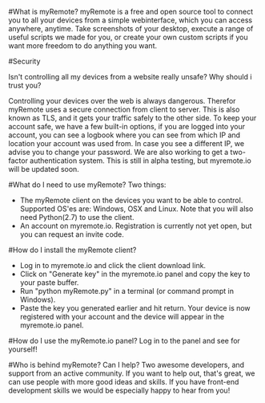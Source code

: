 #What is myRemote?
myRemote is a free and open source tool to connect you to all your devices from a simple webinterface, which you can access anywhere, anytime. Take screenshots of your desktop, execute a range of useful scripts we made for you, or create your own custom scripts if you want more freedom to do anything you want. 

#Security

Isn't controlling all my devices from a website really unsafe? Why should i trust you?

Controlling your devices over the web is always dangerous. Therefor myRemote uses a secure connection from client to server. This is also known as TLS, and it gets your traffic safely to the other side. 
To keep your account safe, we have a few built-in options, if you are logged into your account, you can see a logbook where you can see from which IP and location your account was used from. In case you see a different IP, we advise you to change your password.
We are also working to get a two-factor authentication system. This is still in alpha testing, but myremote.io will be updated soon.

#What do I need to use myRemote?
Two things:
- The myRemote client on the devices you want to be able to control. Supported OS'es are: Windows, OSX and Linux. Note that you will also need Python(2.7) to use the client.
- An account on myremote.io. Registration is currently not yet open, but you can request an invite code.

#How do I install the myRemote client?
- Log in to myremote.io and click the client download link.
- Click on "Generate key" in the myremote.io panel and copy the key to your paste buffer.
- Run "python myRemote.py" in a terminal (or command prompt in Windows).
- Paste the key you generated earlier and hit return. Your device is now registered with your account and the device will appear in the myremote.io panel.

#How do I use the myRemote.io panel?
Log in to the panel and see for yourself!

#Who is behind myRemote? Can I help?
Two awesome developers, and support from an active community. If you want to help out, that's great, we can use people with more good ideas and skills. If you have front-end development skills we would be especially happy to hear from you!

